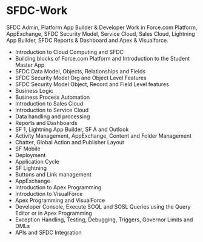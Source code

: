 # SFDC-Work
SFDC Admin, Platform App Builder & Developer Work in Force.com Platform, AppExchange, SFDC Security Model, Service Cloud, Sales Cloud, Lightning App Builder, SFDC Reports & Dashboard and Apex & Visualforce.

* Introduction to Cloud Computing and SFDC
* Building blocks of Force.com Platform and Introduction to the Student Master App
* SFDC Data Model, Objects, Relationships and Fields
* SFDC Security Model Org and Object Level Features
* SFDC Security Model Object, Record and Field Level features
* Business Logic
* Business Process Automation
* Introduction to Sales Cloud
* Introduction to Service Cloud
* Data handling and processing
* Reports and Dashboards
* SF 1, Lightning App Builder, SF A and Outlook
* Activity Management, AppExchange, Content and Folder Management
* Chatter, Global Action and Publisher Layout
* SF Mobile
* Deployment 
* Application Cycle
* SF Lightning
* Buttons and Link management
* AppExchange
* Introduction to Apex Programming
* Introduction to VisualForce
* Apex Programming and VisualForce
* Developer Console, Execute SOQL and SOSL Queries using the Query Editor or in Apex Programming
* Exception Handling, Testing, Debugging, Triggers, Governor Limits and DMLs
* APIs and SFDC Integration